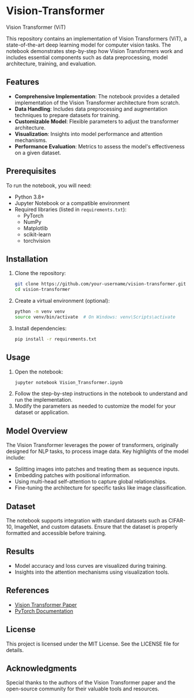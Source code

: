 # Vision-Transformer
Vision Transformer (ViT)

This repository contains an implementation of Vision Transformers (ViT), a state-of-the-art deep learning model for computer vision tasks. The notebook demonstrates step-by-step how Vision Transformers work and includes essential components such as data preprocessing, model architecture, training, and evaluation.

## Features
- **Comprehensive Implementation**: The notebook provides a detailed implementation of the Vision Transformer architecture from scratch.
- **Data Handling**: Includes data preprocessing and augmentation techniques to prepare datasets for training.
- **Customizable Model**: Flexible parameters to adjust the transformer architecture.
- **Visualization**: Insights into model performance and attention mechanisms.
- **Performance Evaluation**: Metrics to assess the model's effectiveness on a given dataset.

## Prerequisites
To run the notebook, you will need:
- Python 3.8+
- Jupyter Notebook or a compatible environment
- Required libraries (listed in `requirements.txt`):
  - PyTorch
  - NumPy
  - Matplotlib
  - scikit-learn
  - torchvision

## Installation
1. Clone the repository:
   ```bash
   git clone https://github.com/your-username/vision-transformer.git
   cd vision-transformer
   ```
2. Create a virtual environment (optional):
   ```bash
   python -m venv venv
   source venv/bin/activate  # On Windows: venv\Scripts\activate
   ```
3. Install dependencies:
   ```bash
   pip install -r requirements.txt
   ```

## Usage
1. Open the notebook:
   ```bash
   jupyter notebook Vision_Transformer.ipynb
   ```
2. Follow the step-by-step instructions in the notebook to understand and run the implementation.
3. Modify the parameters as needed to customize the model for your dataset or application.

## Model Overview
The Vision Transformer leverages the power of transformers, originally designed for NLP tasks, to process image data. Key highlights of the model include:
- Splitting images into patches and treating them as sequence inputs.
- Embedding patches with positional information.
- Using multi-head self-attention to capture global relationships.
- Fine-tuning the architecture for specific tasks like image classification.

## Dataset
The notebook supports integration with standard datasets such as CIFAR-10, ImageNet, and custom datasets. Ensure that the dataset is properly formatted and accessible before training.

## Results
- Model accuracy and loss curves are visualized during training.
- Insights into the attention mechanisms using visualization tools.

## References
- [Vision Transformer Paper](https://arxiv.org/abs/2010.11929)
- [PyTorch Documentation](https://pytorch.org/)

## License
This project is licensed under the MIT License. See the LICENSE file for details.

## Acknowledgments
Special thanks to the authors of the Vision Transformer paper and the open-source community for their valuable tools and resources.
